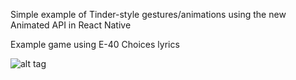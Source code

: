 Simple example of Tinder-style gestures/animations using the new
Animated API in React Native

Example game using E-40 Choices lyrics

![alt tag](https://giant.gfycat.com/ForkedGrizzledAfricangroundhornbill.gif)

